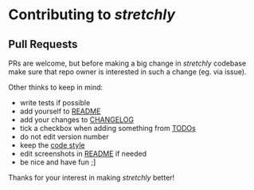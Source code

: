 # Contributing to *stretchly*

## Pull Requests
PRs are welcome, but before making a big change in *stretchly* codebase make sure that repo owner is interested in such a change (eg. via issue).

Other thinks to keep in mind:
- write tests if possible
- add yourself to [README](https://github.com/hovancik/stretchly#contributors)
- add your changes to [CHANGELOG](https://github.com/hovancik/stretchly/blob/master/CHANGELOG.md)
- tick a checkbox when adding something from [TODOs](https://github.com/hovancik/stretchly#todos-and-ideas)
- do not edit version number
- keep the [code style](http://standardjs.com/)
- edit screenshots in [README](https://github.com/hovancik/stretchly/blob/master/README.md) if needed
- be nice and have fun ;]

Thanks for your interest in making *stretchly* better!
